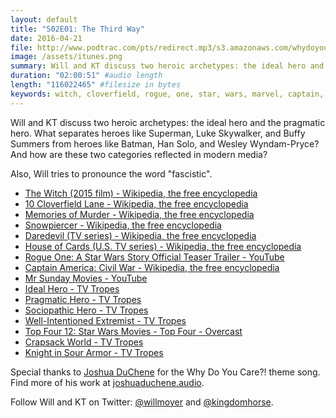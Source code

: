 ```yaml
---
layout: default
title: "S02E01: The Third Way"
date: 2016-04-21
file: http://www.podtrac.com/pts/redirect.mp3/s3.amazonaws.com/whydoyoucare.fm/Why+Do+You+Care+-+S02E01.mp3
image: /assets/itunes.png
summary: Will and KT discuss two heroic archetypes: the ideal hero and the pragmatic hero. What separates heroes like Superman, Luke Skywalker, and Buffy Summers from heroes like Batman, Han Solo, and Wesley Wyndam-Pryce? And how are these two categories reflected in modern media?
duration: "02:00:51" #audio length
length: "116022465" #filesize in bytes
keywords: witch, cloverfield, rogue, one, star, wars, marvel, captain, america, game, thrones, batman, superman, dark, tower, buffy, angel, daredevil
---
```


Will and KT discuss two heroic archetypes: the ideal hero and the pragmatic hero. What separates heroes like Superman, Luke Skywalker, and Buffy Summers from heroes like Batman, Han Solo, and Wesley Wyndam-Pryce? And how are these two categories reflected in modern media?

Also, Will tries to pronounce the word "fascistic".

<ul>
  <li><a href="https://en.wikipedia.org/wiki/The_Witch_(2015_film)">The Witch (2015 film) - Wikipedia, the free encyclopedia</a></li>
  <li><a href="https://en.wikipedia.org/wiki/10_Cloverfield_Lane">10 Cloverfield Lane - Wikipedia, the free encyclopedia</a></li>
  <li><a href="https://en.wikipedia.org/wiki/Memories_of_Murder">Memories of Murder - Wikipedia, the free encyclopedia</a></li>
  <li><a href="https://en.wikipedia.org/wiki/Snowpiercer">Snowpiercer - Wikipedia, the free encyclopedia</a></li>
  <li><a href="https://en.wikipedia.org/wiki/Daredevil_(TV_series)">Daredevil (TV series) - Wikipedia, the free encyclopedia</a></li>
  <li><a href="https://en.wikipedia.org/wiki/House_of_Cards_(U.S._TV_series)">House of Cards (U.S. TV series) - Wikipedia, the free encyclopedia</a></li>
  <li><a href="https://www.youtube.com/watch?v=Wji-BZ0oCwg">Rogue One: A Star Wars Story Official Teaser Trailer - YouTube</a></li>
  <li><a href="https://en.wikipedia.org/wiki/Captain_America:_Civil_War">Captain America: Civil War - Wikipedia, the free encyclopedia</a></li>
  <li><a href="https://www.youtube.com/channel/UCkDSAQ_5-yx5hmuvUcsJL7A">Mr Sunday Movies - YouTube</a></li>
  <li><a href="http://tvtropes.org/pmwiki/pmwiki.php/Main/IdealHero">Ideal Hero - TV Tropes</a></li>
  <li><a href="http://tvtropes.org/pmwiki/pmwiki.php/Main/PragmaticHero">Pragmatic Hero - TV Tropes</a></li>
  <li><a href="http://tvtropes.org/pmwiki/pmwiki.php/Main/SociopathicHero">Sociopathic Hero - TV Tropes</a></li>
  <li><a href="http://tvtropes.org/pmwiki/pmwiki.php/Main/WellIntentionedExtremist">Well-Intentioned Extremist - TV Tropes</a></li>
  <li><a href="https://overcast.fm/+FC5qtbGG0/34:28">Top Four 12: Star Wars Movies - Top Four - Overcast</a></li>
  <li><a href="http://tvtropes.org/pmwiki/pmwiki.php/Main/CrapsackWorld">Crapsack World - TV Tropes</a></li>
  <li><a href="http://tvtropes.org/pmwiki/pmwiki.php/Main/KnightInSourArmor">Knight in Sour Armor - TV Tropes</a></li>
</ul>

Special thanks to [Joshua DuChene](http://joshuaduchene.audio) for the Why Do You Care?! theme song. Find more of his work at [joshuaduchene.audio](http://joshuaduchene.audio).

Follow Will and KT on Twitter: [@willmoyer](https://twitter.com/willmoyer) and [@kingdomhorse](https://twitter.com/kingdomhorse).